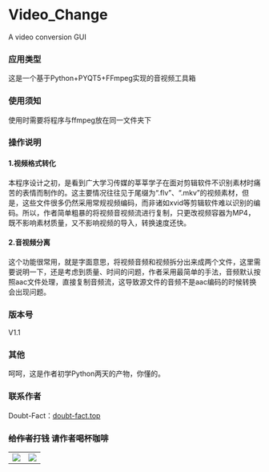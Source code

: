 # Video_Change
A video conversion GUI

### 应用类型

这是一个基于Python+PYQT5+FFmpeg实现的音视频工具箱

### 使用须知 

使用时需要将程序与ffmpeg放在同一文件夹下

### 操作说明

#### 1.视频格式转化

本程序设计之初，是看到广大学习传媒的莘莘学子在面对剪辑软件不识别素材时痛苦的表情而制作的。这主要情况往往见于尾缀为“.flv”、“.mkv”的视频素材，但是，这些文件很多仍然采用常规视频编码，而非诸如xvid等剪辑软件难以识别的编码。所以，作者简单粗暴的将视频音视频流进行复制，只更改视频容器为MP4，既不影响素材质量，又不影响视频的导入，转换速度还快。

#### 2.音视频分离

这个功能很常用，就是字面意思，将视频音频和视频拆分出来成两个文件，这里需要说明一下，还是考虑到质量、时间的问题，作者采用最简单的手法，音频默认按照aac文件处理，直接复制音频流，这导致源文件的音频不是aac编码的时候转换会出现问题。

### 版本号

V1.1

### 其他

呵呵，这是作者初学Python两天的产物，你懂的。

### 联系作者

Doubt-Fact：<a href="https://www.doubt-fact.top">doubt-fact.top</a>

### ~~给作者打钱~~ 请作者喝杯咖啡

<table>
<tr><td><img src="https://www.doubt-fact.top/usr/uploads/2022/02/3934940879.jpg"></td><td><img src="https://www.doubt-fact.top/usr/uploads/2022/02/3193382672.png"></td><tr></table>
<!-- 别问我为什么不按md语法写这句话，从我网站上复制过来的，懒的改了 -->
